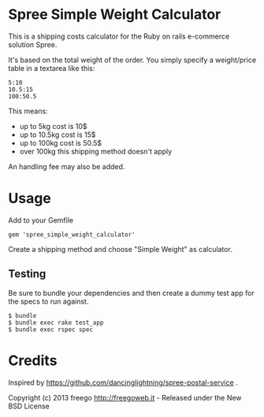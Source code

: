 Spree Simple Weight Calculator
==============================

This is a shipping costs calculator for the Ruby on rails e-commerce solution Spree.

It's based on the total weight of the order.
You simply specify a weight/price table in a textarea like this:

```
5:10
10.5:15
100:50.5
```

This means:
- up to 5kg cost is 10$
- up to 10.5kg cost is 15$
- up to 100kg cost is 50.5$
- over 100kg this shipping method doesn't apply

An handling fee may also be added.

Usage
=====

Add to your Gemfile

    gem 'spree_simple_weight_calculator'

Create a shipping method and choose "Simple Weight" as calculator.

Testing
-------

Be sure to bundle your dependencies and then create a dummy test app for the specs to run against.

    $ bundle
    $ bundle exec rake test_app
    $ bundle exec rspec spec

Credits
=======

Inspired by https://github.com/dancinglightning/spree-postal-service .


Copyright (c) 2013 freego http://freegoweb.it - Released under the New BSD License
